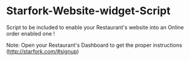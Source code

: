 # Starfork-Website-widget-Script
Script to be included to enable your Restaurant's website into an Online order enabled one !

Note: Open your Restaurant's Dashboard to get the proper instructions (http://starfork.com/#signup)
